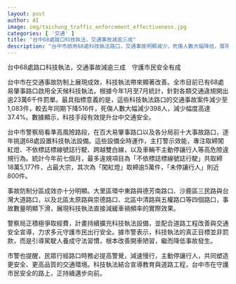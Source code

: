 ```yaml
---
layout: post
author: AI
image: img/taichung_traffic_enforcement_effectiveness.jpg
categories: [ '交通' ]
title: "台中68處路口科技執法，交通事故減逾三成"
description: "台中市啟用68處科技執法路口，交通事故明顯減少，死傷人數大幅降低，展現科技執法守護交通安全的具體成效。"
---
```

台中68處路口科技執法，交通事故減逾三成　守護市民安全有成

台中市在交通事故防制上展現成效，科技執法帶來顯著改善。全市目前已有68處易肇事路口啟用全天候科技執法，根據今年1月至7月統計，針對各類交通違規開出逾23萬6千件罰單。最具指標意義的是，這些科技執法路口的交通事故案件減少至1,083件，較去年同期下降516件，死傷人數大幅減少398人，減少幅度高達37.4%。數據顯示，科技手段有效提升台中交通安全。

台中市警察局看準高風險路段，在百大易肇事路口以及各分局前十大事故路口，逐年挑選68處設置科技執法設備。這些設備全時運作，主打警示效能，專注取締闖紅燈、不依標誌標線號誌行駛、跨越雙白線，以及車輛不主動停讓行人等高危險違規行為。統計今年前七個月，最多違規項目為「不依標誌標線號誌行駛」共取締18萬5,177件，占最大宗，其次為「闖紅燈」取締逾5萬件，「未停讓行人」則近800件。

事故防制分區成效亦十分明顯。大里區環中東路與德芳南路口、沙鹿區三民路與台灣大道路口，以及北區太原路與崇德路口、北區中清路與五權路口等四個路口，事故數量明顯下滑，展現科技執法直接減緩車禍頻率的實際效果。

警察局正積極爭取經費，計畫持續擴充科技執法設備，並配合道路工程改善與交通安全宣導，力求多元守護市民出行安全。據市警表示，科技執法的真正目標並非罰款，而是引導駕駛人養成守法習慣，根本改善開車陋習，繼而降低事故發生。

市警也提醒，民眾行經路口時務必提高警覺，減速慢行，主動停讓行人，共同塑造更安全、更高品質的交通環境。科技執法結合宣導教育與道路工程，台中市在守護市民安全的路上，正持續邁步向前。